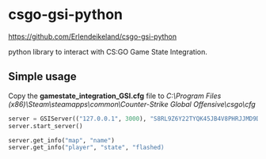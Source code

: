 # csgo-gsi-python
https://github.com/Erlendeikeland/csgo-gsi-python

python library to interact with CS:GO Game State Integration.

## Simple usage
Copy the **gamestate_integration_GSI.cfg** file to *C:\Program Files (x86)\Steam\steamapps\common\Counter-Strike Global Offensive\csgo\cfg*
```py
server = GSIServer(("127.0.0.1", 3000), "S8RL9Z6Y22TYQK45JB4V8PHRJJMD9DS9")
server.start_server()

server.get_info("map", "name")
server.get_info("player", "state", "flashed)
```
